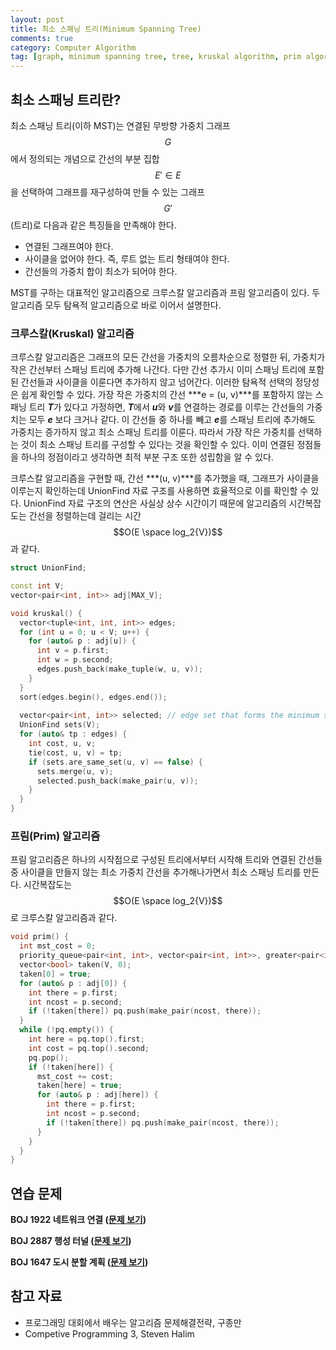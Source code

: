 ```yaml
---
layout: post
title: 최소 스패닝 트리(Minimum Spanning Tree)
comments: true
category: Computer Algorithm
tag: [graph, minimum spanning tree, tree, kruskal algorithm, prim algorithm, disjoint set]
---
```

## 최소 스패닝 트리란?

최소 스패닝 트리(이하 MST)는 연결된 무방향 가중치 그래프 $$G$$에서 정의되는 개념으로 간선의 부분 집합 $$E' \in E$$을 선택하여 그래프를 재구성하여 만들 수 있는 그래프 $$G' $$(트리)로 다음과 같은 특징들을 만족해야 한다.

- 연결된 그래프여야 한다.
- 사이클을 없어야 한다. 즉, 루트 없는 트리 형태여야 한다.
- 간선들의 가중치 합이 최소가 되어야 한다.



MST를 구하는 대표적인 알고리즘으로 크루스칼 알고리즘과 프림 알고리즘이 있다. 두 알고리즘 모두 탐욕적 알고리즘으로 바로 이어서 설명한다.

### 크루스칼(Kruskal) 알고리즘

크루스칼 알고리즘은 그래프의 모든 간선을 가중치의 오름차순으로 정렬한 뒤, 가중치가 작은 간선부터 스패닝 트리에 추가해 나간다. 다만 간선 추가시 이미 스패닝 트리에 포함된 간선들과 사이클을 이룬다면 추가하지 않고 넘어간다. 이러한 탐욕적 선택의 정당성은 쉽게 확인할 수 있다. 가장 작은 가중치의 간선 ***e = (u, v)***를 포함하지 않는 스패닝 트리 ***T***가 있다고 가정하면, ***T***에서 ***u***와 ***v***를 연결하는 경로를 이루는 간선들의 가중치는 모두 ***e*** 보다 크거나 같다. 이 간선들 중 하나를 빼고 ***e***를 스패닝 트리에 추가해도 가중치는 증가하지 않고 최소 스패닝 트리를 이룬다. 따라서 가장 작은 가중치를 선택하는 것이 최소 스패닝 트리를 구성할 수 있다는 것을 확인할 수 있다. 이미 연결된 정점들을 하나의 정점이라고 생각하면 최적 부분 구조 또한 성립함을 알 수 있다. 

크루스칼 알고리즘을 구현할 때, 간선 ***(u, v)***를 추가했을 때, 그래프가 사이클을 이루는지 확인하는데 UnionFind 자료 구조를 사용하면 효율적으로 이를 확인할 수 있다. UnionFind 자료 구조의 연산은 사실상 상수 시간이기 때문에 알고리즘의 시간복잡도는 간선을 정렬하는데 걸리는 시간 $$O(E \space log_2{V})$$과 같다.

``` c++
struct UnionFind;

const int V;
vector<pair<int, int>> adj[MAX_V];

void kruskal() {
  vector<tuple<int, int, int>> edges;
  for (int u = 0; u < V; u++) {
    for (auto& p : adj[u]) {
      int v = p.first;
      int w = p.second;
      edges.push_back(make_tuple(w, u, v));
    }
  }
  sort(edges.begin(), edges.end());
  
  vector<pair<int, int>> selected; // edge set that forms the minimum spanning tree
  UnionFind sets(V);
  for (auto& tp : edges) {
    int cost, u, v;
    tie(cost, u, v) = tp;
    if (sets.are_same_set(u, v) == false) {
      sets.merge(u, v);
      selected.push_back(make_pair(u, v));
    }
  }
}
```

### 프림(Prim) 알고리즘

프림 알고리즘은 하나의 시작점으로 구성된 트리에서부터 시작해 트리와 연결된 간선들 중 사이클을 만들지 않는 최소 가중치 간선을 추가해나가면서 최소 스패닝 트리를 만든다. 시간복잡도는  $$O(E \space log_2{V})$$로 크루스칼 알고리즘과 같다.

``` c++
void prim() {
  int mst_cost = 0;
  priority_queue<pair<int, int>, vector<pair<int, int>>, greater<pair<int, int>>> pq;
  vector<bool> taken(V, 0);
  taken[0] = true;
  for (auto& p : adj[0]) {
    int there = p.first;
    int ncost = p.second;
    if (!taken[there]) pq.push(make_pair(ncost, there));
  }
  while (!pq.empty()) {
    int here = pq.top().first;
    int cost = pq.top().second;
    pq.pop();
    if (!taken[here]) {
      mst_cost += cost;
      taken[here] = true;
      for (auto& p : adj[here]) {
        int there = p.first;
        int ncost = p.second;
        if (!taken[there]) pq.push(make_pair(ncost, there));
      }
    }
  }
}
```

## 연습 문제

**BOJ 1922 네트워크 연결 ([문제 보기](https://www.acmicpc.net/problem/1922))**

**BOJ 2887 행성 터널 ([문제 보기](https://www.acmicpc.net/problem/2887))**

**BOJ 1647 도시 분할 계획 ([문제 보기](https://www.acmicpc.net/problem/1647))**

## 참고 자료

- 프로그래밍 대회에서 배우는 알고리즘 문제해결전략, 구종만
- Competive Programming 3, Steven Halim









